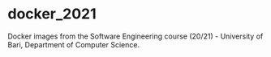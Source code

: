 # docker_2021
Docker images from the Software Engineering course (20/21) - University of Bari, Department of Computer Science.
